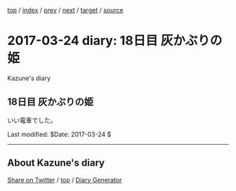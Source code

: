 [top](../index.html) 
 / [index](index.html) 
 / [prev](ig170323.html) 
 / [next](ig170325.html) 
 / [target](https://kazune.github.io/diary/2017/ig170324.html) 
 / [source](https://github.com/kazune/diary/blob/master/2017/ig170324.src.md) 

2017-03-24 diary: 18日目 灰かぶりの姫
=====================================================================================================
Kazune's diary

## 18日目 灰かぶりの姫

いい電車でした。

Last modified: $Date: 2017-03-24 $


----------------------------------------------------------------------------------------------------

## About Kazune's diary

[Share on Twitter](https://twitter.com/intent/tweet?hashtags=igapyon%2Cdiary%2C%E3%81%84%E3%81%8C%E3%81%B4%E3%82%87%E3%82%93&text=18%E6%97%A5%E7%9B%AE+%E7%81%B0%E3%81%8B%E3%81%B6%E3%82%8A%E3%81%AE%E5%A7%AB&url=https%3A%2F%2Fkazune.github.io%2Fdiary%2F2017%2Fig170324.html) / [top](../index.html) / [Diary Generator](https://github.com/igapyon/igapyonv3)

